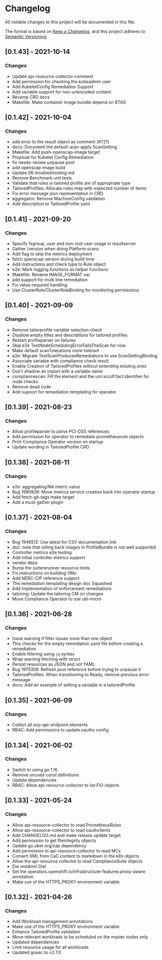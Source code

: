 # Changelog
All notable changes to this project will be documented in this file.

The format is based on [Keep a Changelog](https://keepachangelog.com/en/1.0.0/),
and this project adheres to [Semantic
Versioning](https://semver.org/spec/v2.0.0.html).

## [0.1.43] - 2021-10-14
### Changes
- Update api-resource-collector comment
- Add permission for checking the kubeadmin user
- Add KubeletConfig Remediaiton Support
- Add variable support for non-urlencoded content
- Revamp CRD docs
- Makefile: Make container image bundle depend on $TAG

## [0.1.42] - 2021-10-04
### Changes
- add error to the result object as comment (#721)
- docs: Document the default-auto-apply ScanSetting
- Makefile: Add push-openscap-image target
- Proposal for Kubelet Config Remediation
- fix needs-review unpause pool
- add openscap image build
- Update 06-troubleshooting.md
- Remove Benchmark unit tests
- Validate that rules in tailored profile are of appropriate type
- TailoredProfiles: Allocate rules map with expected number of items
- Fix error message json representation in CRD
- aggregator: Remove MachineConfig validation
- Add description to TailoredProfile yaml

## [0.1.41] - 2021-09-20
### Changes
- Specify fsgroup, user and non-root user usage in resultserver
- Gather /version when doing Platform scans
- Add flag to skip the metrics deployment
- fetch openscap version during build time
- Add instructions and check type to Rule object
- e2e: Mark logging functions as helper functions
- Makefile: Rename IMAGE_FORMAT var
- add support for multi line remediation
- Fix value-required handling.
- Use ClusterRole/ClusterRoleBinding for monitoring permissions

## [0.1.40] - 2021-09-09
### Changes
- Remove tailorprofile variable selection check
- Disallow empty titles and descriptions for tailored profiles
- Restart profileparser on failures
- Skip e2e TestNodeSchedulingErrorFailsTheScan for now
- Make default scanTolerations more tolerant
- e2e: Migrate TestScanProducesRemediations to use ScanSettingBinding
- Associate variable with compliance check result
- Enable Creation of TailoredProfiles without extending existing ones
- Don't shadow an import with a variable name
- compliancescan: Fill the <target> element and the urn:xccdf:fact:identifier for node checks
- Remove dead code
- Add supoort for remediation templating for operator

## [0.1.39] - 2021-08-23
### Changes
- Allow profileparser to parse PCI-DSS references
- Add permission for operator to remediate prometheusrule objects
- Print Compliance Operator version on startup
- Update wording in TailoredProfile CRD

## [0.1.38] - 2021-08-11
### Changes
- e2e: aggregating/NA metric value
- Bug 1990836: Move metrics service creation back into operator startup
- Add fetch-git-tags make target
- Add a must-gather plugin

## [0.1.37] - 2021-08-04
### Changes
- Bug 1946512: Use latest for CSV documentation link
- doc: note that rolling back images in ProfileBundle is not well supported
- Controller metrics e2e testing
- Add initial controller metrics support
- vendor deps
- Bump the suitererunner resource limits
- Fix instructions on building VMs
- Add NERC-CIP reference support
- The remediation templating design doc Squashed
- Add implementation of enforcement remediations
- tailoring: Update the tailoring CM on changes
- Move Compliance Operator to use ubi-micro

## [0.1.36] - 2021-06-28
### Changes
- Issue warning if filter issues more than one object
- This checks for the empty remediation yaml file before creating a remediation
- Enable filtering using `jq` syntax
- Wrap warning fetching with struct
- Persist resources as JSON and not YAML
- Bug 1975358: Refresh pool reference before trying to unpause it
- TailoredProfiles: When transitioning to Ready, remove previous error message
- docs: Add an example of setting a variable in a tailoredProfile

## [0.1.35] - 2021-06-09
### Changes
- Collect all ocp-api-endpoint elements
- RBAC: Add permissions to update oauths config

## [0.1.34] - 2021-06-02
### Changes
- Switch to using go 1.16
- Remove unused const definitions
- Update dependencies
- RBAC: Allow api-resource-collector to list FIO objects

## [0.1.33] - 2021-05-24
### Changes
- Allow api-resource-collector to read PrometheusRules
- Allow api-resource-collector to read oauthclients
- Add CHANGELOG.md and make release update target
- Add permission to get fileintegrity objects
- Update go.uber.org/zap dependency
- Add permission to api-resource-collector to read MCs
- Convert XML from CaC content to markdown in the k8s objects
- Allow the api-resource collector to read ComplianceSuite objects
- Die xmldom! Die!
- Set the operators.openshift.io/infrastructure-features:proxy-aware annotation
- Make use of the HTTPS_PROXY environment variable

## [0.1.32] - 2021-04-26
### Changes
- Add Workload management annotations
- Make use of the HTTPS_PROXY environment variable
- Enhance TailoredProfile validation
- Move relevant workloads to be scheduled on the master nodes only
- Updated dependencies
- Limit resource usage for all workloads
- Updated gosec to v2.7.0

